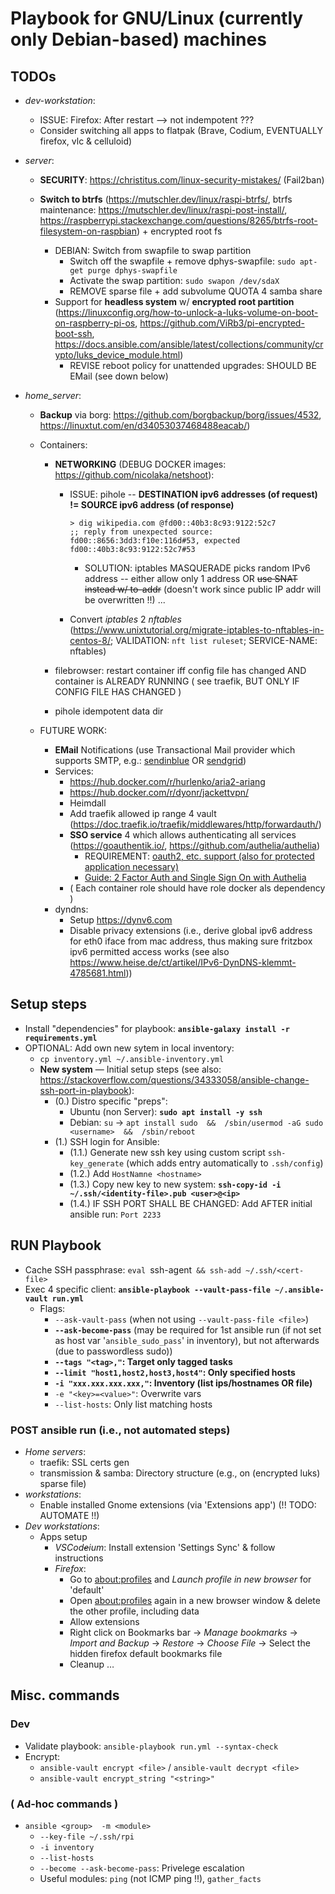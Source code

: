 # Playbook for GNU/Linux (currently only Debian-based) machines


## TODOs
- *dev-workstation*:
  - ISSUE: Firefox: After restart  --> not indempotent  ???
  - Consider switching all apps to flatpak  (Brave, Codium, EVENTUALLY firefox, vlc & celluloid)

- *server*:
	- **SECURITY**: https://christitus.com/linux-security-mistakes/  (Fail2ban)

  - **Switch to btrfs** (https://mutschler.dev/linux/raspi-btrfs/, btrfs maintenance: https://mutschler.dev/linux/raspi-post-install/,  https://raspberrypi.stackexchange.com/questions/8265/btrfs-root-filesystem-on-raspbian) + encrypted root fs
    - DEBIAN: Switch from swapfile to swap partition
      - Switch off the swapfile + remove dphys-swapfile: `sudo apt-get purge dphys-swapfile`
      - Activate the swap partition: `sudo swapon /dev/sdaX`
      - REMOVE sparse file + add subvolume QUOTA 4 samba share
    - Support for **headless system** w/ **encrypted root partition**  (https://linuxconfig.org/how-to-unlock-a-luks-volume-on-boot-on-raspberry-pi-os, https://github.com/ViRb3/pi-encrypted-boot-ssh, https://docs.ansible.com/ansible/latest/collections/community/crypto/luks_device_module.html)
      - REVISE reboot policy for unattended upgrades: SHOULD BE EMail  (see down below)

- *home_server*:
  - **Backup** via borg: https://github.com/borgbackup/borg/issues/4532, https://linuxtut.com/en/d34053037468488eacab/)

  - Containers:
    - **NETWORKING**  (DEBUG DOCKER images: https://github.com/nicolaka/netshoot):
      - ISSUE: pihole -- **DESTINATION ipv6 addresses (of request) != SOURCE ipv6 address (of response)**
          ```
          > dig wikipedia.com @fd00::40b3:8c93:9122:52c7
          ;; reply from unexpected source: fd00::8656:3dd3:f10e:116d#53, expected fd00::40b3:8c93:9122:52c7#53
          ```
        - SOLUTION: iptables MASQUERADE picks random IPv6 address -- either allow only 1 address OR ~~use SNAT instead w/ to-addr~~ (doesn't work since public IP addr will be overwritten !!) ...

      - Convert *iptables* 2 *nftables*  (https://www.unixtutorial.org/migrate-iptables-to-nftables-in-centos-8/;           VALIDATION: `nft list ruleset`; SERVICE-NAME: nftables)

    - filebrowser: restart container iff config file has changed AND container is ALREADY RUNNING  ( see traefik, BUT ONLY IF CONFIG FILE HAS CHANGED )
    - pihole idempotent data dir

  - FUTURE WORK:
    - **EMail** Notifications   (use Transactional Mail provider which supports SMTP, e.g.: [sendinblue](https://developers.sendinblue.com/docs/send-a-transactional-email) OR [sendgrid](https://sendgrid.com/pricing/))
    - Services:
      - https://hub.docker.com/r/hurlenko/aria2-ariang
      - https://hub.docker.com/r/dyonr/jackettvpn/
      - Heimdall
      - Add traefik allowed ip range 4 vault (https://doc.traefik.io/traefik/middlewares/http/forwardauth/)
      - **SSO service** 4 which allows authenticating all services   (https://goauthentik.io/, https://github.com/authelia/authelia)
        - REQUIREMENT: [oauth2, etc. support (also for protected application necessary)](https://www.reddit.com/r/selfhosted/comments/s9ky8f/pass_credentials_from_authelia_to_protected/)
        - [Guide: 2 Factor Auth and Single Sign On with Authelia](https://piped.kavin.rocks/watch?v=u6H-Qwf4nZA)
      - ( Each container role should have role docker als dependency )
    - dyndns:
      - Setup https://dynv6.com
      - Disable privacy extensions (i.e., derive global ipv6 address for eth0 iface from mac address, thus making sure fritzbox ipv6 permitted access works  (see also https://www.heise.de/ct/artikel/IPv6-DynDNS-klemmt-4785681.html))



## Setup steps
* Install "dependencies" for playbook: **`ansible-galaxy install -r requirements.yml`**
* OPTIONAL: Add own new sytem in local inventory:
  * `cp inventory.yml ~/.ansible-inventory.yml`
  * **New system** &mdash; Initial setup steps   (see also: https://stackoverflow.com/questions/34333058/ansible-change-ssh-port-in-playbook):
    * (0.) Distro specific "preps":
      * Ubuntu (non Server): **`sudo apt install -y ssh`**
      * Debian: `su` &rarr; `apt install sudo  &&  /sbin/usermod -aG sudo <username>  &&  /sbin/reboot`
    * (1.) SSH login for Ansible:
      * (1.1.) Generate new ssh key using custom script `ssh-key_generate` (which adds entry automatically to `.ssh/config`)
      * (1.2.) Add `HostNamne <hostname>`
      * (1.3.) Copy new key to new system: **`ssh-copy-id -i ~/.ssh/<identity-file>.pub <user>@<ip>`**
      * (1.4.) IF SSH PORT SHALL BE CHANGED: Add AFTER initial ansible run: `Port 2233`

## RUN Playbook
* Cache SSH passphrase: `eval `ssh-agent` && ssh-add ~/.ssh/<cert-file>`
* Exec 4 specific client: **`ansible-playbook --vault-pass-file ~/.ansible-vault run.yml`**
  * Flags:
    * `--ask-vault-pass`  (when not using `--vault-pass-file <file>`)
    * **`--ask-become-pass`**  (may be required for 1st ansible run (if not set as host var '`ansible_sudo_pass`' in inventory), but not afterwards (due to passwordless sudo))
    * **`--tags "<tag>,"`: Target only tagged tasks**
    * **`--limit "host1,host2,host3,host4"`: Only specified hosts**
    * **`-i "xxx.xxx.xxx.xxx,"`: Inventory (list ips/hostnames OR file)**
    * `-e "<key>=<value>"`: Overwrite vars
    * `--list-hosts`: Only list matching hosts

### POST ansible run (i.e., not automated steps)
* *Home servers*:
  * traefik: SSL certs gen
  * transmission & samba: Directory structure (e.g., on (encrypted luks) sparse file)
* *workstations*:
  * Enable installed Gnome extensions (via 'Extensions app')  (!!  TODO: AUTOMATE  !!)
* *Dev workstations*:
  * Apps setup
    * *VSCod~~e~~ium*: Install extension 'Settings Sync' & follow instructions
    * *Firefox*:
      * Go to [about:profiles](about:profiles) and *Launch profile in new browser* for 'default'
      * Open [about:profiles](about:profiles) again in a new browser window & delete the other profile, including data
      * Allow extensions
      * Right click on Bookmarks bar &rarr; *Manage bookmarks* &rarr; *Import and Backup* &rarr; *Restore* &rarr; *Choose File* &rarr; Select the hidden firefox default bookmarks file
      * Cleanup &mldr;



## Misc. commands
### Dev
* Validate playbook: `ansible-playbook run.yml --syntax-check`
* Encrypt:
  * `ansible-vault encrypt <file>`   /   `ansible-vault decrypt <file>`
  * `ansible-vault encrypt_string "<string>"`

### ( Ad-hoc commands )
* `ansible <group>  -m <module>`
  * `--key-file ~/.ssh/rpi`
  * `-i inventory`
  * `--list-hosts`
  * `--become --ask-become-pass`: Privelege escalation
  * Useful modules: `ping` (not ICMP ping !!), `gather_facts`

